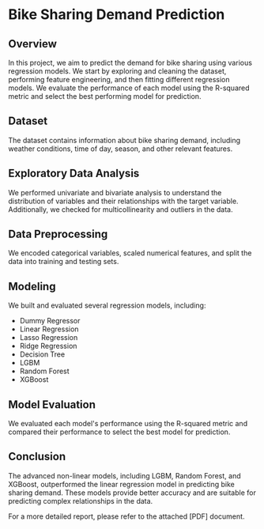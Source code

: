 # Bike Sharing Demand Prediction

## Overview
In this project, we aim to predict the demand for bike sharing using various regression models. We start by exploring and cleaning the dataset, performing feature engineering, and then fitting different regression models. We evaluate the performance of each model using the R-squared metric and select the best performing model for prediction.

## Dataset
The dataset contains information about bike sharing demand, including weather conditions, time of day, season, and other relevant features.

## Exploratory Data Analysis
We performed univariate and bivariate analysis to understand the distribution of variables and their relationships with the target variable. Additionally, we checked for multicollinearity and outliers in the data.

## Data Preprocessing
We encoded categorical variables, scaled numerical features, and split the data into training and testing sets.

## Modeling
We built and evaluated several regression models, including:
- Dummy Regressor
- Linear Regression
- Lasso Regression
- Ridge Regression
- Decision Tree
- LGBM
- Random Forest
- XGBoost

## Model Evaluation
We evaluated each model's performance using the R-squared metric and compared their performance to select the best model for prediction.

## Conclusion
The advanced non-linear models, including LGBM, Random Forest, and XGBoost, outperformed the linear regression model in predicting bike sharing demand. These models provide better accuracy and are suitable for predicting complex relationships in the data.

For a more detailed report, please refer to the attached [PDF] document.
